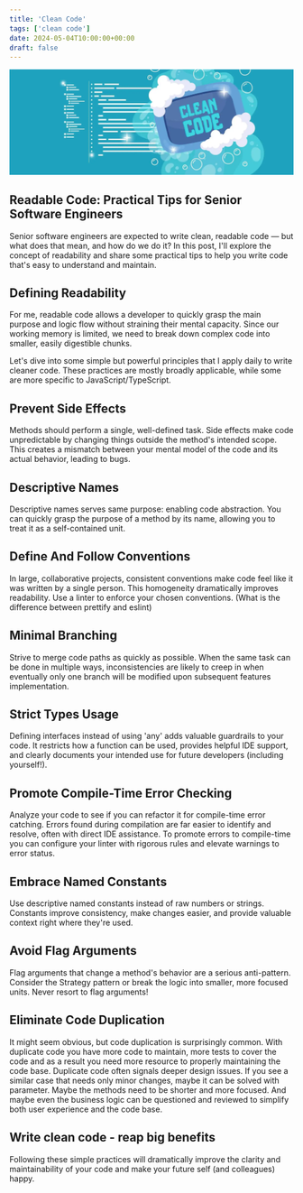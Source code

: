 ```yaml
---
title: 'Clean Code'
tags: ['clean code']
date: 2024-05-04T10:00:00+00:00
draft: false
---
```


![Clean Code](./image.webp)

## Readable Code: Practical Tips for Senior Software Engineers

Senior software engineers are expected to write clean, readable code — but what does that mean, and how do we do it? In this post, I'll explore the concept of readability and share some practical tips to help you write code that's easy to understand and maintain.

## Defining Readability

For me, readable code allows a developer to quickly grasp the main purpose and logic flow without straining their mental capacity. Since our working memory is limited, we need to break down complex code into smaller, easily digestible chunks.

Let's dive into some simple but powerful principles that I apply daily to write cleaner code. These practices are mostly broadly applicable, while some are more specific to JavaScript/TypeScript.

## Prevent Side Effects

Methods should perform a single, well-defined task. Side effects make code unpredictable by changing things outside the method's intended scope. This creates a mismatch between your mental model of the code and its actual behavior, leading to bugs.

## Descriptive Names

Descriptive names serves same purpose: enabling code abstraction. You can quickly grasp the purpose of a method by its name, allowing you to treat it as a self-contained unit.

## Define And Follow Conventions

In large, collaborative projects, consistent conventions make code feel like it was written by a single person. This homogeneity dramatically improves readability. Use a linter to enforce your chosen conventions. (What is the difference between prettify and eslint)

## Minimal Branching

Strive to merge code paths as quickly as possible. When the same task can be done in multiple ways, inconsistencies are likely to creep in when eventually only one branch will be modified upon subsequent features implementation.

## Strict Types Usage

Defining interfaces instead of using 'any' adds valuable guardrails to your code. It restricts how a function can be used, provides helpful IDE support, and clearly documents your intended use for future developers (including yourself!).

## Promote Compile-Time Error Checking

Analyze your code to see if you can refactor it for compile-time error catching. Errors found during compilation are far easier to identify and resolve, often with direct IDE assistance. To promote errors to compile-time you can configure your linter with rigorous rules and elevate warnings to error status.

## Embrace Named Constants

Use descriptive named constants instead of raw numbers or strings. Constants improve consistency, make changes easier, and provide valuable context right where they're used.

## Avoid Flag Arguments

Flag arguments that change a method's behavior are a serious anti-pattern. Consider the Strategy pattern or break the logic into smaller, more focused units. Never resort to flag arguments!

## Eliminate Code Duplication

It might seem obvious, but code duplication is surprisingly common. With duplicate code you have more code to maintain, more tests to cover the code and as a result you need more resource to properly maintaining the code base. Duplicate code often signals deeper design issues. If you see a similar case that needs only minor changes, maybe it can be solved with parameter. Maybe the methods need to be shorter and more focused. And maybe even the business logic can be questioned and reviewed to simplify both user experience and the code base.

## Write clean code - reap big benefits

Following these simple practices will dramatically improve the clarity and maintainability of your code and make your future self (and colleagues) happy.
